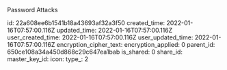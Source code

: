 Password Attacks

id: 22a608ee6b1541b18a43693af32a3f50
created_time: 2022-01-16T07:57:00.116Z
updated_time: 2022-01-16T07:57:00.116Z
user_created_time: 2022-01-16T07:57:00.116Z
user_updated_time: 2022-01-16T07:57:00.116Z
encryption_cipher_text: 
encryption_applied: 0
parent_id: 650ce108a34a450d868c29c647ea1bab
is_shared: 0
share_id: 
master_key_id: 
icon: 
type_: 2